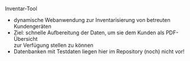 Inventar-Tool

- dynamische Webanwendung zur Inventarisierung von betreuten Kundengeräten
- Ziel: schnelle Aufbereitung der Daten, um sie dem Kunden als PDF-Übersicht  
        zur Verfügung stellen zu können
- Datenbanken mit Testdaten liegen hier im Repository (noch) nicht vor!
